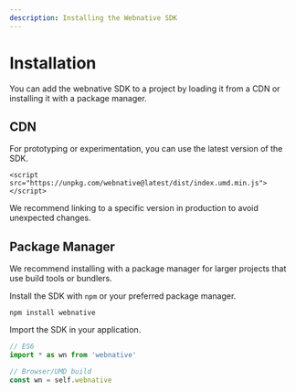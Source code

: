 ```yaml
---
description: Installing the Webnative SDK
---
```


# Installation

You can add the webnative SDK to a project by loading it from a CDN or installing it with a package manager.

## CDN

For prototyping or experimentation, you can use the latest version of the SDK.

```markup
<script src="https://unpkg.com/webnative@latest/dist/index.umd.min.js"></script>
```

We recommend linking to a specific version in production to avoid unexpected changes.

## Package Manager

We recommend installing with a package manager for larger projects that use build tools or bundlers.

Install the SDK with `npm` or your preferred package manager.

```markup
npm install webnative
```

Import the SDK in your application.

```javascript
// ES6
import * as wn from 'webnative'

// Browser/UMD build
const wn = self.webnative
```
